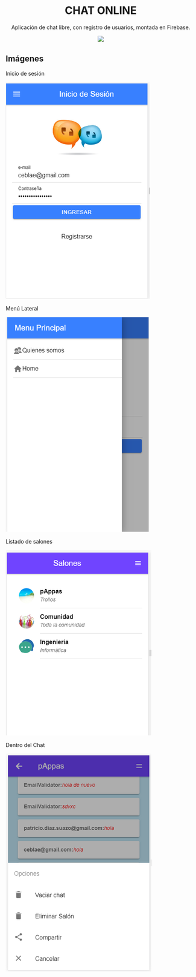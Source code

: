 <div align="center">
<h1>CHAT ONLINE</h1>
</div>

</hr>

<div align="center"> 
<p>Aplicación de chat libre, con registro de usuarios, montada en Firebase.</p>

<img src="https://github.com/chungungo/biblioteca/blob/master/src/assets/icon/icono.ico">
  </div>
  
  <div>
  <h2>Imágenes</h2>
    <div>
      <p>Inicio de sesión</p>
    <img  src="https://github.com/chungungo/biblioteca/blob/master/src/assets/icon/inicioSesion.PNG">
    </div>
  
  <div>
      <p>Menú Lateral</p>
    <img src="https://github.com/chungungo/biblioteca/blob/master/src/assets/icon/menu.PNG">
    </div>
    <div>
      <p>Listado de salones</p>
    <img src="https://github.com/chungungo/biblioteca/blob/master/src/assets/icon/salones.PNG">
    </div>
    <div>
      <p>Dentro del Chat</p>
    <img src="https://github.com/chungungo/biblioteca/blob/master/src/assets/icon/salonIndividual.PNG">
    </div>
    
    
    
    
    
    
    
 
  </div>
